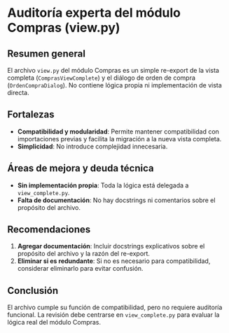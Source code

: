 # Auditoría experta del módulo Compras (view.py)

## Resumen general
El archivo `view.py` del módulo Compras es un simple re-export de la vista completa (`ComprasViewComplete`) y el diálogo de orden de compra (`OrdenCompraDialog`). No contiene lógica propia ni implementación de vista directa.

## Fortalezas
- **Compatibilidad y modularidad**: Permite mantener compatibilidad con importaciones previas y facilita la migración a la nueva vista completa.
- **Simplicidad**: No introduce complejidad innecesaria.

## Áreas de mejora y deuda técnica
- **Sin implementación propia**: Toda la lógica está delegada a `view_complete.py`.
- **Falta de documentación**: No hay docstrings ni comentarios sobre el propósito del archivo.

## Recomendaciones
1. **Agregar documentación**: Incluir docstrings explicativos sobre el propósito del archivo y la razón del re-export.
2. **Eliminar si es redundante**: Si no es necesario para compatibilidad, considerar eliminarlo para evitar confusión.

## Conclusión
El archivo cumple su función de compatibilidad, pero no requiere auditoría funcional. La revisión debe centrarse en `view_complete.py` para evaluar la lógica real del módulo Compras.
